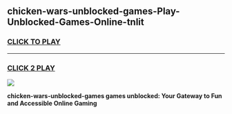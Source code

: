
## chicken-wars-unblocked-games-Play-Unblocked-Games-Online-tnlit
<h3>
<a href="https://premium76.site?title=chicken-wars-unblocked-games&ref=24A">CLICK TO PLAY</a></h3>
<hr>

<h3>
<a href="https://premium76.site?title=chicken-wars-unblocked-games&ref=24A">CLICK 2 PLAY</a>
  
</h3>

<a href="https://premium76.site?title=chicken-wars-unblocked-games&ref=24A"><img src="https://clearcache.store/games.png"></a>


**chicken-wars-unblocked-games games unblocked: Your Gateway to Fun and Accessible Online Gaming**
